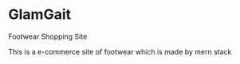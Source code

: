 # GlamGait
Footwear Shopping Site

This is a e-commerce site of footwear which is made by mern stack
